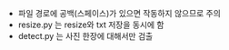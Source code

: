 - 파일 경로에 공백(스페이스)가 있으면 작동하지 않으므로 주의
- resize.py 는 resize와 txt 저장을 동시에 함
- detect.py 는 사진 한장에 대해서만 검출

